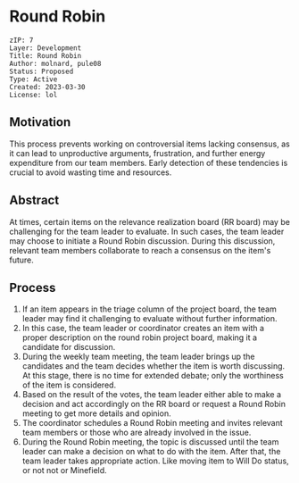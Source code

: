 # Round Robin

```
zIP: 7
Layer: Development
Title: Round Robin
Author: molnard, pule08
Status: Proposed
Type: Active
Created: 2023-03-30
License: lol
```


## Motivation 

This process prevents working on controversial items lacking consensus, as it can lead to unproductive arguments, frustration, and further energy expenditure from our team members. Early detection of these tendencies is crucial to avoid wasting time and resources.

## Abstract 

At times, certain items on the relevance realization board (RR board) may be challenging for the team leader to evaluate. In such cases, the team leader may choose to initiate a Round Robin discussion. During this discussion, relevant team members collaborate to reach a consensus on the item's future.

## Process

1. If an item appears in the triage column of the project board, the team leader may find it challenging to evaluate without further information. 
2. In this case, the team leader or coordinator creates an item with a proper description on the round robin project board, making it a candidate for discussion.
3. During the weekly team meeting, the team leader brings up the candidates and the team decides whether the item is worth discussing. At this stage, there is no time for extended debate; only the worthiness of the item is considered.
4. Based on the result of the votes, the team leader either able to make a decision and act accordingly on the RR board or request a Round Robin meeting to get more details and opinion.
5. The coordinator schedules a Round Robin meeting and invites relevant team members or those who are already involved in the issue.
6. During the Round Robin meeting, the topic is discussed until the team leader can make a decision on what to do with the item. After that, the team leader takes appropriate action. Like moving item to Will Do status, or not not or Minefield. 
